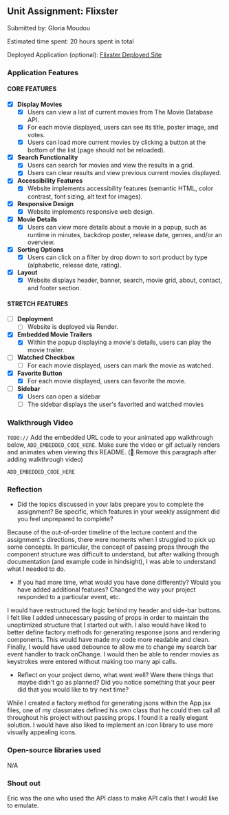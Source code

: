## Unit Assignment: Flixster

Submitted by: Gloria Moudou

Estimated time spent: 20 hours spent in total

Deployed Application (optional): [Flixster Deployed Site](ADD_LINK_HERE)

### Application Features

#### CORE FEATURES


- [x] **Display Movies**
  - [x] Users can view a list of current movies from The Movie Database API.
  - [x] For each movie displayed, users can see its title, poster image, and votes.
  - [x] Users can load more current movies by clicking a button at the bottom of the list (page should not be reloaded).
- [x] **Search Functionality**
  - [x] Users can search for movies and view the results in a grid.
  - [x] Users can clear results and view previous current movies displayed.
- [x] **Accessibility Features**
  - [x] Website implements accessibility features (semantic HTML, color contrast, font sizing, alt text for images).
- [x] **Responsive Design**
  - [x] Website implements responsive web design.
- [x] **Movie Details**
  - [x] Users can view more details about a movie in a popup, such as runtime in minutes, backdrop poster, release date, genres, and/or an overview.
- [x] **Sorting Options**
  - [x] Users can click on a filter by drop down to sort product by type (alphabetic, release date, rating).
- [x] **Layout**
  - [x] Website displays header, banner, search, movie grid, about, contact, and footer section.

#### STRETCH FEATURES

- [ ] **Deployment**
  - [ ] Website is deployed via Render.
- [x] **Embedded Movie Trailers**
  - [x] Within the popup displaying a movie's details, users can play the movie trailer.
- [ ] **Watched Checkbox**
  - [ ] For each movie displayed, users can mark the movie as watched.
- [x] **Favorite Button**
  - [x] For each movie displayed, users can favorite the movie.
- [ ] **Sidebar**
  - [x] Users can open a sidebar
  - [ ] The sidebar displays the user's favorited and watched movies

### Walkthrough Video

`TODO://` Add the embedded URL code to your animated app walkthrough below, `ADD_EMBEDDED_CODE_HERE`. Make sure the video or gif actually renders and animates when viewing this README. (🚫 Remove this paragraph after adding walkthrough video)

`ADD_EMBEDDED_CODE_HERE`

### Reflection

* Did the topics discussed in your labs prepare you to complete the assignment? Be specific, which features in your weekly assignment did you feel unprepared to complete?

Because of the out-of-order timeline of the lecture content and the assignment's directions, there were moments when I struggled to pick up some concepts. In particular, the concept of passing props through the component structure was difficult to understand, but after walking through documentation (and example code in hindsight), I was able to understand what I needed to do.

* If you had more time, what would you have done differently? Would you have added additional features? Changed the way your project responded to a particular event, etc.

I would have restructured the logic behind my header and side-bar buttons. I felt like I added unnecessary passing of props in order to maintain the unoptimized structure that I started out with. I also would have liked to better define factory methods for generating response jsons and rendering components. This would have made my code more readable and clean. Finally, I would have used debounce to allow me to change my search bar event handler to track onChange. I would then be able to render movies as keystrokes were entered without making too many api calls.

* Reflect on your project demo, what went well? Were there things that maybe didn't go as planned? Did you notice something that your peer did that you would like to try next time?

While I created a factory method for generating jsons within the App.jsx files, one of my classmates defined his own class that he could then call all throughout his project without passing props. I found it a really elegant solution. I would have also liked to implement an icon library to use more visually appealing icons.

### Open-source libraries used

N/A

### Shout out

Eric was the one who used the API class to make API calls that I would like to emulate.
